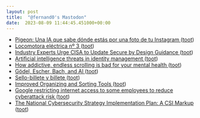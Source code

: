 ```yaml
---
layout: post
title:  "@fernand0's Mastodon"
date:  2023-08-09 11:44:45.451000+00:00
---
```

*  [Pigeon: Una IA que sabe dónde estás por una foto de tu Instagram ](https://www.elladodelmal.com/2023/07/pigeon-una-ia-que-sabe-donde-estas-por.htm) ([toot](https://mastodon.social/@fernand0/110859484230383234))
*  [Locomotora eléctrica nº 3 ](https://www.flickr.com/photos/fernand0/53094150372) ([toot](https://mastodon.social/@fernand0/110859191230429112))
*  [Industry Experts Urge CISA to Update Secure by Design Guidance ](https://www.infosecurity-magazine.com/news/experts-cisa-update-secure-design) ([toot](https://mastodon.social/@fernand0/110859189796667767))
*  [Artificial intelligence threats in identity management  ](https://securityintelligence.com/articles/artificial-intelligence-threats-in-identity-management/) ([toot](https://mastodon.social/@fernand0/110858944503487227))
*  [How addictive, endless scrolling is bad for your mental health ](https://www.washingtonpost.com/science/2023/07/14/social-media-mental-crisis-youths) ([toot](https://mastodon.social/@fernand0/110858624835582413))
*  [Gödel, Escher, Bach, and AI ](https://www.theatlantic.com/ideas/archive/2023/07/godel-escher-bach-geb-ai/674589) ([toot](https://mastodon.social/@fernand0/110858450147607746))
*  [Sello-billete y billete ](https://avecesunafoto.wordpress.com/2023/08/08/sello-billete-y-billete) ([toot](https://mastodon.social/@fernand0/110855231750921828))
*  [Improved Organizing and Sorting Tools ](https://blog.instapaper.com/post/72382734210084044) ([toot](https://mastodon.social/@fernand0/110855111042469101))
*  [Google restricting internet access to some employees to reduce cyberattack risk ](https://www.cnbc.com/2023/07/18/google-restricting-internet-access-to-some-employees-for-security.htm) ([toot](https://mastodon.social/@fernand0/110855023257689715))
*  [The National Cybersecurity Strategy Implementation Plan: A CSI Markup ](https://dfrlab.org/2023/07/18/national-cybersecurity-strategy-implementation-plan-markup) ([toot](https://mastodon.social/@fernand0/110854753579130855))
